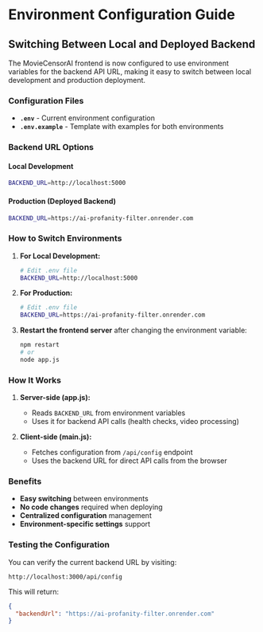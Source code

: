 # Environment Configuration Guide

## Switching Between Local and Deployed Backend

The MovieCensorAI frontend is now configured to use environment variables for the backend API URL, making it easy to switch between local development and production deployment.

### Configuration Files

- **`.env`** - Current environment configuration
- **`.env.example`** - Template with examples for both environments

### Backend URL Options

#### Local Development
```bash
BACKEND_URL=http://localhost:5000
```

#### Production (Deployed Backend)
```bash
BACKEND_URL=https://ai-profanity-filter.onrender.com
```

### How to Switch Environments

1. **For Local Development:**
   ```bash
   # Edit .env file
   BACKEND_URL=http://localhost:5000
   ```

2. **For Production:**
   ```bash
   # Edit .env file
   BACKEND_URL=https://ai-profanity-filter.onrender.com
   ```

3. **Restart the frontend server** after changing the environment variable:
   ```bash
   npm restart
   # or
   node app.js
   ```

### How It Works

1. **Server-side (app.js):**
   - Reads `BACKEND_URL` from environment variables
   - Uses it for backend API calls (health checks, video processing)

2. **Client-side (main.js):**
   - Fetches configuration from `/api/config` endpoint
   - Uses the backend URL for direct API calls from the browser

### Benefits

- **Easy switching** between environments
- **No code changes** required when deploying
- **Centralized configuration** management
- **Environment-specific settings** support

### Testing the Configuration

You can verify the current backend URL by visiting:
```
http://localhost:3000/api/config
```

This will return:
```json
{
  "backendUrl": "https://ai-profanity-filter.onrender.com"
}
```
